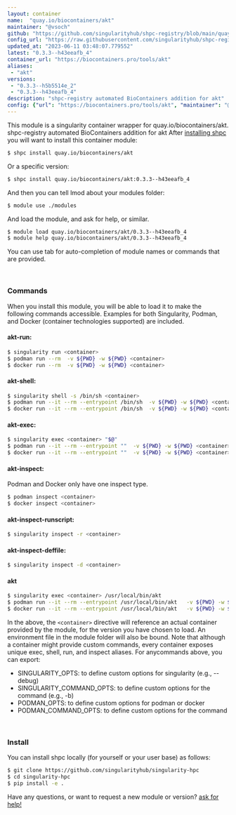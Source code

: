 ```yaml
---
layout: container
name:  "quay.io/biocontainers/akt"
maintainer: "@vsoch"
github: "https://github.com/singularityhub/shpc-registry/blob/main/quay.io/biocontainers/akt/container.yaml"
config_url: "https://raw.githubusercontent.com/singularityhub/shpc-registry/main/quay.io/biocontainers/akt/container.yaml"
updated_at: "2023-06-11 03:48:07.779552"
latest: "0.3.3--h43eeafb_4"
container_url: "https://biocontainers.pro/tools/akt"
aliases:
 - "akt"
versions:
 - "0.3.3--h5b5514e_2"
 - "0.3.3--h43eeafb_4"
description: "shpc-registry automated BioContainers addition for akt"
config: {"url": "https://biocontainers.pro/tools/akt", "maintainer": "@vsoch", "description": "shpc-registry automated BioContainers addition for akt", "latest": {"0.3.3--h43eeafb_4": "sha256:b5a3cd3bafd3392799af8317d1bd27484a4a9fa984dba61678fa50087cbcdfc3"}, "tags": {"0.3.3--h5b5514e_2": "sha256:595a159fdd57877a53d54764fdbd37c7ccd22491346f81792d81e3a560441a93", "0.3.3--h43eeafb_4": "sha256:b5a3cd3bafd3392799af8317d1bd27484a4a9fa984dba61678fa50087cbcdfc3"}, "docker": "quay.io/biocontainers/akt", "aliases": {"akt": "/usr/local/bin/akt"}}
---
```


This module is a singularity container wrapper for quay.io/biocontainers/akt.
shpc-registry automated BioContainers addition for akt
After [installing shpc](#install) you will want to install this container module:


```bash
$ shpc install quay.io/biocontainers/akt
```

Or a specific version:

```bash
$ shpc install quay.io/biocontainers/akt:0.3.3--h43eeafb_4
```

And then you can tell lmod about your modules folder:

```bash
$ module use ./modules
```

And load the module, and ask for help, or similar.

```bash
$ module load quay.io/biocontainers/akt/0.3.3--h43eeafb_4
$ module help quay.io/biocontainers/akt/0.3.3--h43eeafb_4
```

You can use tab for auto-completion of module names or commands that are provided.

<br>

### Commands

When you install this module, you will be able to load it to make the following commands accessible.
Examples for both Singularity, Podman, and Docker (container technologies supported) are included.

#### akt-run:

```bash
$ singularity run <container>
$ podman run --rm  -v ${PWD} -w ${PWD} <container>
$ docker run --rm  -v ${PWD} -w ${PWD} <container>
```

#### akt-shell:

```bash
$ singularity shell -s /bin/sh <container>
$ podman run --it --rm --entrypoint /bin/sh  -v ${PWD} -w ${PWD} <container>
$ docker run --it --rm --entrypoint /bin/sh  -v ${PWD} -w ${PWD} <container>
```

#### akt-exec:

```bash
$ singularity exec <container> "$@"
$ podman run --it --rm --entrypoint ""  -v ${PWD} -w ${PWD} <container> "$@"
$ docker run --it --rm --entrypoint ""  -v ${PWD} -w ${PWD} <container> "$@"
```

#### akt-inspect:

Podman and Docker only have one inspect type.

```bash
$ podman inspect <container>
$ docker inspect <container>
```

#### akt-inspect-runscript:

```bash
$ singularity inspect -r <container>
```

#### akt-inspect-deffile:

```bash
$ singularity inspect -d <container>
```


#### akt

```bash
$ singularity exec <container> /usr/local/bin/akt
$ podman run --it --rm --entrypoint /usr/local/bin/akt   -v ${PWD} -w ${PWD} <container> -c " $@"
$ docker run --it --rm --entrypoint /usr/local/bin/akt   -v ${PWD} -w ${PWD} <container> -c " $@"
```



In the above, the `<container>` directive will reference an actual container provided
by the module, for the version you have chosen to load. An environment file in the
module folder will also be bound. Note that although a container
might provide custom commands, every container exposes unique exec, shell, run, and
inspect aliases. For anycommands above, you can export:

 - SINGULARITY_OPTS: to define custom options for singularity (e.g., --debug)
 - SINGULARITY_COMMAND_OPTS: to define custom options for the command (e.g., -b)
 - PODMAN_OPTS: to define custom options for podman or docker
 - PODMAN_COMMAND_OPTS: to define custom options for the command

<br>

### Install

You can install shpc locally (for yourself or your user base) as follows:

```bash
$ git clone https://github.com/singularityhub/singularity-hpc
$ cd singularity-hpc
$ pip install -e .
```

Have any questions, or want to request a new module or version? [ask for help!](https://github.com/singularityhub/singularity-hpc/issues)
